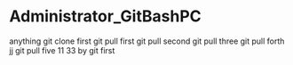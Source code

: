# Administrator_GitBashPC
anything 
git clone first
git pull first
git pull second
git pull three
git pull forth
jj
git pull five
11
33 by git first
